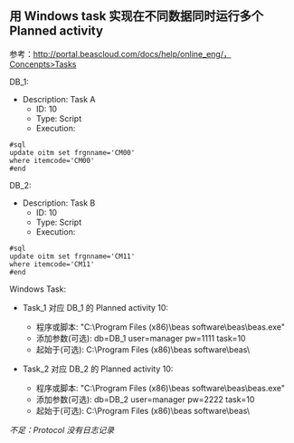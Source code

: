 ---
---

## 用 Windows task 实现在不同数据同时运行多个 Planned activity

参考：http://portal.beascloud.com/docs/help/online_eng/，Concenpts>Tasks

DB_1:

- Description: Task A
	* ID: 10
	* Type: Script
	* Execution:

```
#sql
update oitm set frgnname='CM00'
where itemcode='CM00'
#end
```
DB_2:

- Description: Task B
	* ID: 10
	* Type: Script
	* Execution:

```
#sql
update oitm set frgnname='CM11'
where itemcode='CM11'
#end
```

Windows Task:

- Task_1 对应 DB_1 的 Planned activity 10:

	* 程序或脚本: "C:\Program Files (x86)\beas software\beas\beas.exe"
	* 添加参数(可选): db=DB_1 user=manager pw=1111 task=10
	* 起始于(可选): C:\Program Files (x86)\beas software\beas\

- Task_2 对应 DB_2 的 Planned activity 10:

	* 程序或脚本: "C:\Program Files (x86)\beas software\beas\beas.exe"
	* 添加参数(可选): db=DB_2 user=manager pw=2222 task=10
	* 起始于(可选): C:\Program Files (x86)\beas software\beas\

*不足：Protocol 没有日志记录*
